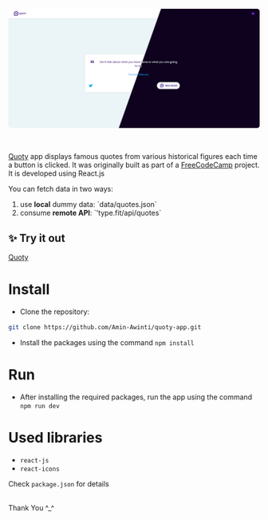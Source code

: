![Application screenshot](./public/screenshot.png)

<br/>

[Quoty](https://aminawinti.github.io/quoty/) app displays famous quotes from various historical figures each time a button is clicked. It was originally built as part of a [FreeCodeCamp](https://www.freecodecamp.org/learn/front-end-development-libraries/front-end-development-libraries-projects) project. It is developed using React.js

You can fetch data in two ways:

<ol>  
<li>use <strong>local</strong> dummy data:  `data/quotes.json`</li>  
<li>consume <strong>remote API</strong>: `'type.fit/api/quotes` </li> 
</ol>

## ✨ Try it out

[Quoty](https://aminawinti.github.io/quoty/)

# Install

- Clone the repository:

```bash
git clone https://github.com/Amin-Awinti/quoty-app.git

```

- Install the packages using the command `npm install`

# Run

- After installing the required packages, run the app using the command `npm run dev`

# Used libraries

- `react-js`
- `react-icons`

Check `package.json` for details

<br/>
Thank You ^_^
